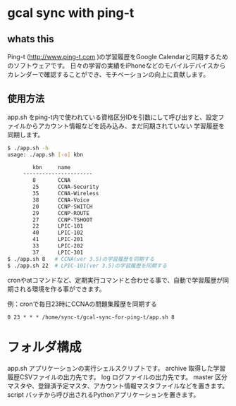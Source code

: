 # gcal sync with ping-t

## whats this
Ping-t (http://www.ping-t.com )の学習履歴をGoogle Calendarと同期するためのソフトウェアです。
日々の学習の実績をiPhoneなどのモバイルデバイスからカレンダーで確認することができ、モチベーションの向上に貢献します。

## 使用方法
app.sh をping-t内で使われている資格区分IDを引数にして呼び出すと、設定ファイルからアカウント情報などを読み込み、まだ同期されていない
学習履歴を同期します。

```sh
$ ./app.sh -h
usage: ./app.sh [-o] kbn

        kbn     name
     ----------------------
        8       CCNA
        25      CCNA-Security
        35      CCNA-Wireless
        38      CCNA-Voice
        20      CCNP-SWITCH
        29      CCNP-ROUTE
        27      CCNP-TSHOOT
        22      LPIC-101
        40      LPIC-102
        41      LPIC-201
        33      LPIC-202
        37      LPIC-301
$ ./app.sh 8   # CCNA(ver 3.5)の学習履歴を同期する
$ ./app.sh 22  # LPIC-101(ver 3.5)の学習履歴を同期する
```

cronやatコマンドなど、定期実行コマンドと合わせる事で、自動で学習履歴が同期される環境を作る事ができます。

例：cronで毎日23時にCCNAの問題集履歴を同期する
```cron
0 23 * * * /home/sync-t/gcal-sync-for-ping-t/app.sh 8
```


# フォルダ構成

app.sh  アプリケーションの実行シェルスクリプトです。
archive 取得した学習履歴CSVファイルの出力先です。
log     ログファイルの出力先です。
master  区分マスタや、登録済予定マスタ、アカウント情報マスタファイルなどを置きます。
script  バッチから呼び出されるPythonアプリケーションを置きます。
